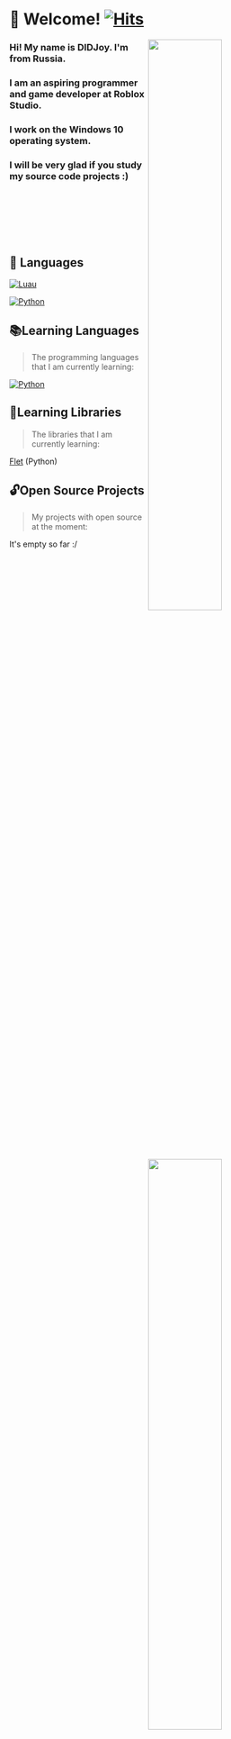 # 👋 Welcome! [![Hits](https://hits.seeyoufarm.com/api/count/incr/badge.svg?url=https%3A%2F%2Fgithub.com%2FMrDIDJoy&count_bg=%23090909&title_bg=%23090909&icon=buzzfeed.svg&icon_color=%2327A0D9&title=visitors&edge_flat=true)](https://hits.seeyoufarm.com)
 
<img width="51%" align="right" src="https://github-readme-stats.vercel.app/api?username=MrDIDJoy&hide_border=true&count_private=true&layout=compact&hide_title=true&show_icons=true&theme=dracula&icon_color=5194f0&bg_color=0d1117&include_all_commits=true&rank_icon=github&show_icons=true">
<img width="51%" align="right" src="http://github-readme-streak-stats.herokuapp.com?user=MrDIDJoy&theme=dark&background=000000">

### Hi! My name is DIDJoy. I'm from Russia.
### I am an aspiring programmer and game developer at Roblox Studio.
### I work on the Windows 10 operating system.
### I will be very glad if you study my source code projects :)

<br>
<br>
<br>
<br>
<br>

## 🔧 Languages
<img width="51%" align="right" src="https://github-readme-stats.vercel.app/api/top-langs/?username=MrDIDJoy&hide=html&layout=compact&hide_border=true&hide_title=true&count_private=true&theme=dracula&icon_color=5194f0&bg_color=0d1117"/>

[![Luau](https://img.shields.io/badge/-Luau-090909?style=for-the-badge&logo=RobloxStudio&logoColor=27A0D9)](https://luau-lang.org/)

[![Python](https://img.shields.io/badge/-Python-090909?style=for-the-badge&logo=Python&logoColor=27A0D9)](https://www.python.org/)

## 📚Learning Languages
>The programming languages that I am currently learning:

[![Python](https://img.shields.io/badge/-Python-090909?style=for-the-badge&logo=Python&logoColor=27A0D9)](https://www.python.org/)

## 📖Learning Libraries
>The libraries that I am currently learning:

[Flet](https://github.com/flet-dev) (Python)

## 🔓Open Source Projects
>My projects with open source at the moment:

It's empty so far :/

[//]: # (![GitHub Release]&#40;https://img.shields.io/github/v/release/:user/:repo&#41; )
[//]: # (![GitHub Release]&#40;https://img.shields.io/github/v/release/:user/:repo&#41; )